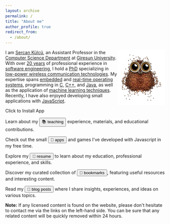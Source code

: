 ```yaml
---
layout: archive
permalink: /
title: "About me"
author_profile: true
redirect_from: 
  - /about/
---
```


<img align="right" width="150" alt="owl coffee beans" src="/images/owl-coffee-beans.webp">

I am <u>Sercan Külcü</u>, an Assistant Professor in the <u>Computer Science Department</u> at <u>Giresun University</u>. With over <u>20 years</u> of professional experience in <u>software engineering</u>, I hold a <u>PhD</u> specializing in <u>low-power wireless communication technologies</u>. My expertise spans <u>embedded</u> and <u>real-time operating systems</u>, programming in <u>C</u>, <u>C++</u>, and <u>Java</u>, as well as the application of <u>machine learning techniques</u>. Recently, I have also enjoyed developing small applications with <u>JavaScript</u>.

<div class="install-container">
    <span>Click to Install App</span>
    <button id="installPWA" style="display: none;">🚀 Click to Install App</button>
</div>

<script>
let deferredPrompt;

window.addEventListener("beforeinstallprompt", (event) => {
    event.preventDefault();
    deferredPrompt = event;
    document.getElementById("installPWA").style.display = "inline-block"; // Changed to inline-block for side by side
});

document.getElementById("installPWA").addEventListener("click", async () => {
    if (deferredPrompt) {
        deferredPrompt.prompt();
        const { outcome } = await deferredPrompt.userChoice;
        deferredPrompt = null;
    }
});

window.addEventListener("appinstalled", () => {
    document.getElementById("installPWA").style.display = "none";
});
</script>

<style>
.install-container {
    display: flex;
    align-items: center;
    gap: 10px; /* Space between text and button */
}

#installPWA {
    padding: 12px 24px;
    background-color: #4CAF50;
    color: white;
    border: none;
    border-radius: 6px;
    cursor: pointer;
    font-weight: bold;
    transition: background-color 0.3s ease;
}

#installPWA:hover {
    background-color: #45a049;
}
</style>


Learn about my <button onclick="location.href='teaching'"> 📚 teaching </button> experience, materials, and educational contributions. 

Check out the small <button onclick="location.href='apps'">📱 apps</button> and games I've developed with Javascript in my free time. 

Explore my <button onclick="location.href='cv'">📄 resume</button> to learn about my education, professional experience, and skills. 

Discover my curated collection of <button onclick="location.href='bookmarks'">🔖 bookmarks</button>, featuring useful resources and interesting content. 

Read my <button onclick="location.href='posts'">📝 blog posts</button> where I share insights, experiences, and ideas on various topics. 

**Note:** If any licensed content is found on the website, please don't hesitate to contact me via the links on the left-hand side. You can be sure that any related content will be quickly removed within 24 hours.

<!--
<script data-name="BMC-Widget" data-cfasync="false" src="https://cdnjs.buymeacoffee.com/1.0.0/widget.prod.min.js" data-id="sercankulc" data-description="Support me on Buy me a coffee!" data-message="Thank you for visiting!" data-color="#5F7FFF" data-position="Right" data-x_margin="18" data-y_margin="18"></script>
-->